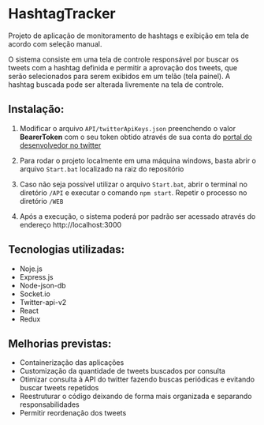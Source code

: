 # HashtagTracker
Projeto de aplicação de monitoramento de hashtags e exibição em tela de acordo com seleção manual.

O sistema consiste em uma tela de controle responsável por buscar os tweets com a hashtag definida e permitir a aprovação dos tweets, que serão selecionados para serem exibidos em um telão (tela painel). A hashtag buscada pode ser alterada livremente na tela de controle.

## Instalação:
1. Modificar o arquivo `API/twitterApiKeys.json` preenchendo o valor **BearerToken** com o seu token obtido através de sua conta do [portal do desenvolvedor no twitter](https://developer.twitter.com/en/docs/twitter-api)

2. Para rodar o projeto localmente em uma máquina windows, basta abrir o arquivo `Start.bat` localizado na raiz do repositório

3. Caso não seja possível utilizar o arquivo `Start.bat`, abrir o terminal no diretório `/API` e executar o comando `npm start`. Repetir o processo no diretório `/WEB`

4. Após a execução, o sistema poderá por padrão ser acessado através do endereço http://localhost:3000

## Tecnologias utilizadas:
- Noje.js
- Express.js
- Node-json-db
- Socket.io
- Twitter-api-v2
- React
- Redux

## Melhorias previstas:
- Containerização das aplicações
- Customização da quantidade de tweets buscados por consulta
- Otimizar consulta à API do twitter fazendo buscas periódicas e evitando buscar tweets repetidos
- Reestruturar o código deixando de forma mais organizada e separando responsabilidades
- Permitir reordenação dos tweets 
